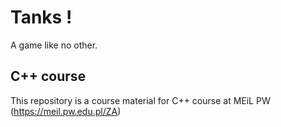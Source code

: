 # Tanks !

A game like no other.

## C++ course

This repository is a course material for C++ course at MEiL PW (https://meil.pw.edu.pl/ZA)

